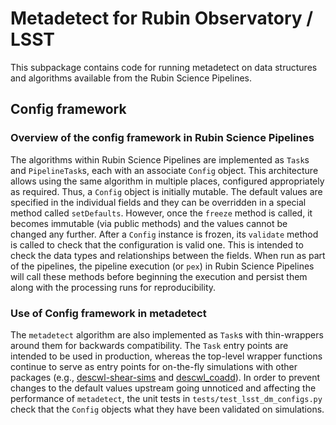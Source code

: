 # Metadetect for Rubin Observatory / LSST

This subpackage contains code for running metadetect on data structures and algorithms available from the Rubin Science Pipelines.

## Config framework

### Overview of the config framework in Rubin Science Pipelines
The algorithms within Rubin Science Pipelines are implemented as `Task`s and `PipelineTask`s, each with an associate `Config` object.
This architecture allows using the same algorithm in multiple places, configured appropriately as required.
Thus, a `Config` object is initially mutable.
The default values are specified in the individual fields and they can be overridden in a special method called `setDefaults`.
However, once the `freeze` method is called, it becomes immutable (via public methods) and the values cannot be changed any further.
After a `Config` instance is frozen, its `validate` method is called to check that the configuration is valid one.
This is intended to check the data types and relationships between the fields.
When run as part of the pipelines, the pipeline execution (or `pex`) in Rubin Science Pipelines will call these methods before beginning the execution and persist them along with the processing runs for reproducibility.

### Use of Config framework in metadetect
The `metadetect` algorithm are also implemented as `Task`s with thin-wrappers around them for backwards compatibility.
The `Task` entry points are intended to be used in production, whereas the top-level wrapper functions continue to serve as entry points for on-the-fly simulations with other packages (e.g., [descwl-shear-sims](https://github.com/LSSTDESC/descwl-shear-sims) and [descwl_coadd](https://github.com/LSSTDESC/descwl_coadd)).
In order to prevent changes to the default values upstream going unnoticed and affecting the performance of `metadetect`, the unit tests in `tests/test_lsst_dm_configs.py` check that the `Config` objects what they have been validated on simulations.
